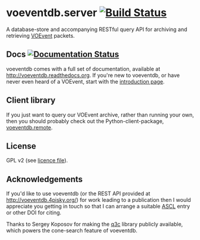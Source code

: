 # voeventdb.server  [![Build Status](https://travis-ci.org/timstaley/voeventdb.svg?branch=master)](https://travis-ci.org/timstaley/voeventdb)

A database-store and accompanying RESTful query API for archiving and retrieving
[VOEvent](http://voevent.readthedocs.org/) packets.

## Docs [![Documentation Status](http://readthedocs.org/projects/voeventdb/badge/?version=latest)](http://voeventdb.readthedocs.org/en/latest/?badge=latest)
voeventdb comes with a full set of
documentation, available at http://voeventdb.readthedocs.org.
If you're new to voeventdb, or have never even heard of a VOEvent, start
with the
[introduction page](http://voeventdb.readthedocs.org/en/latest/overview/intro.html).

## Client library
If you just want to query our VOEvent archive, rather than running your
own, then you should probably check out the Python-client-package, 
[voeventdb.remote](http://voeventdbremote.readthedocs.io/).

## License
GPL v2 (see [licence file](COPYING.txt)).

## Acknowledgements
If you'd like to use voeventdb (or the REST API provided at
http://voeventdb.4pisky.org/) for work leading to a publication then I would
appreciate you getting in touch so that I can arrange a suitable
[ASCL](http://ascl.net/) entry or other DOI for citing.

Thanks to Sergey Koposov for making the [q3c](https://github.com/segasai/q3c)
library publicly available, which powers the cone-search feature of voeventdb.



